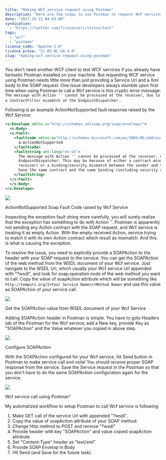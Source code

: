 ```yaml
---
title: "Making WCF service request using Postman"
description: "Here are few steps to use Postman to request WCF services."
date: "2017-10-21 04:03:00"
syndication:
  - "https://twitter.com/firozansari/status/test"
tags:
  - "wcf"
  - "postman"
license_code: "Apache-2.0"
license_prose: "CC-BY-NC-SA-4.0"
slug: "making-wcf-service-request-using-postman"
---
```

You don't need another WCF client to test WCF services if you already have fantastic Postman installed on your machine. But requesting WCF service using Postman needs little more than just providing a Service Url and a Xml body to the SOAP request. One issue developers always stumble upon first time when using Postman to call a Wcf service is this cryptic error message: `The message with Action '' cannot be processed at the receiver, due to a ContractFilter mismatch at the EndpointDispatcher.`.

Following is an example ActionNotSupported fault response raised by the Wcf Service:

```xml
<s:Envelope xmlns:s="http://schemas.xmlsoap.org/soap/envelope/">
  <s:Body>
  <s:Fault>
    <faultcode xmlns:a="http://schemas.microsoft.com/ws/2005/05/addressing/none">
      a:ActionNotSupported
    </faultcode>
    <faultstring xml:lang="en-US">
      The message with Action '' cannot be processed at the receiver, due to a ContractFilter mismatch at the
      EndpointDispatcher. This may be because of either a contract mismatch (mismatched Actions between sender and
      receiver) or a binding/security mismatch between the sender and the receiver. Check that sender and receiver
      have the same contract and the same binding (including security requirements, e.g. Message, Transport, None).
    </faultstring>
  </s:Fault>
  </s:Body>
</s:Envelope>
```

![](~/posts/2017/PostmanError.jpg)
<figcaption>ActionNotSupported Soap Fault Code raised by Wcf Service</figcaption>

Inspecting the exception fault string more carefully, you will surely realize that the exception has something to do with Action ''. Postman is apparently not sending any Action contract with the SOAP request, and Wcf service is treating it as empty Action. With the empty received Action, service trying to match it with its own Action contract which result as mismatch. And this is what is causing the exception.

To resolve the issue, you need to explicitly provide a SOAPAction to the header with your SOAP request to the service. You can get the SOAPAction of the web method from the WSDL document of your Wcf service. Just navigate to the WSDL Uri, which usually your Wcf service Url appended with "?wsdl", and look for soap:operation node of the web method you want to call. Copy the value of soapAction attribute which will be something like `http://tempuri.org/I<Your Service Name>/<Method Name>` and use this value as SOAPAction of your service call.

![](~/posts/2017/PostmanWsdl.jpg)
<figcaption>Get the SOAPAction value from WSDL document of your Wcf Service</figcaption>

Adding SOAPAction header in Postman is simple. You have to goto Headers tab of the Postman for the Wcf service, add a New key, provide Key as "SOAPAction" and the Value whatever you copied in above step.

![](~/posts/2017/PostmanSoapAction.jpg)
<figcaption>Configure SOAPAction</figcaption>

With the SOAPAction configured for your Wcf service, hit Send button in Postman to make service call and voila! You should receive proper SOAP response from the service. Save the Service request in the Postman so that you don't have to do the same SOAPAction configuration again for the service.

![](~/posts/2017/PostmanWcfCall.jpg)
<figcaption>Wcf service call using Postman"

My automatized workflow to setup Postman to call Wcf service is following:

1. Make GET call of the service Url with appended "?wsdl".
2. Copy the value of soapAction attribute of your SOAP method.
3. Change Http method to POST and remove "?wsdl"
5. Provide header with key "SOAPAction" and value copied soapAction attribute.
4. Set "Content-Type" header as "text/xml"
6. Provide SOAP Envelop in Body
7. Hit Send (and Save for the future task).